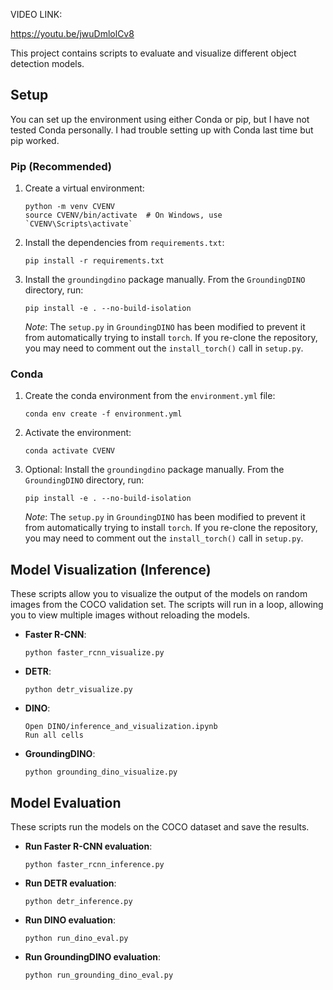 VIDEO LINK:

https://youtu.be/jwuDmlolCv8


This project contains scripts to evaluate and visualize different object detection models.

## Setup

You can set up the environment using either Conda or pip, but I have not tested Conda personally.
I had trouble setting up with Conda last time but pip worked.

### Pip (Recommended)

1.  Create a virtual environment:
    ```
    python -m venv CVENV
    source CVENV/bin/activate  # On Windows, use `CVENV\Scripts\activate`
    ```
2.  Install the dependencies from `requirements.txt`:
    ```
    pip install -r requirements.txt
    ```
3.  Install the `groundingdino` package manually. From the `GroundingDINO` directory, run:
    ```
    pip install -e . --no-build-isolation
    ```
    *Note*: The `setup.py` in `GroundingDINO` has been modified to prevent it from automatically trying to install `torch`. If you re-clone the repository, you may need to comment out the `install_torch()` call in `setup.py`.

### Conda

1.  Create the conda environment from the `environment.yml` file:
    ```
    conda env create -f environment.yml
    ```
2.  Activate the environment:
    ```
    conda activate CVENV
    ```
3.  Optional: Install the `groundingdino` package manually. From the `GroundingDINO` directory, run:
    ```
    pip install -e . --no-build-isolation
    ```
    *Note*: The `setup.py` in `GroundingDINO` has been modified to prevent it from automatically trying to install `torch`. If you re-clone the repository, you may need to comment out the `install_torch()` call in `setup.py`.


## Model Visualization (Inference)

These scripts allow you to visualize the output of the models on random images from the COCO validation set. The scripts will run in a loop, allowing you to view multiple images without reloading the models.

-   **Faster R-CNN**:
    ```
    python faster_rcnn_visualize.py
    ```
-   **DETR**:
    ```
    python detr_visualize.py
    ```
-   **DINO**:
    ```
    Open DINO/inference_and_visualization.ipynb
    Run all cells
    ```
-   **GroundingDINO**:
    ```
    python grounding_dino_visualize.py
    ```

## Model Evaluation

These scripts run the models on the COCO dataset and save the results.

-   **Run Faster R-CNN evaluation**:
    ```
    python faster_rcnn_inference.py
    ```
-   **Run DETR evaluation**:
    ```
    python detr_inference.py
    ```
-   **Run DINO evaluation**:
    ```
    python run_dino_eval.py
    ```
-   **Run GroundingDINO evaluation**:
    ```
    python run_grounding_dino_eval.py
    ```

